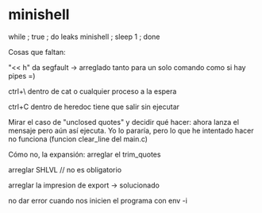 # minishell

while ; true ; do leaks minishell ; sleep 1 ; done

Cosas que faltan:

"<< h" da segfault -> arreglado tanto para un solo comando como si hay pipes =)

ctrl+\ dentro de cat o cualquier proceso a la espera

ctrl+C dentro de heredoc tiene que salir sin ejecutar

Mirar el caso de "unclosed quotes" y decidir qué hacer: ahora lanza el mensaje pero aún así ejecuta. Yo lo pararía, pero lo que he intentado hacer no funciona (funcion clear_line del main.c)

Cómo no, la expansión: arreglar el trim_quotes

arreglar SHLVL // no es obligatorio

arreglar la impresion de export -> solucionado

no dar error cuando nos inicien el programa con env -i